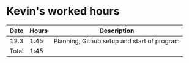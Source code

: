 # Kevin's worked hours

| Date  | Hours | Description                                 |
| :---: | ----- | ------------------------------------------- |
| 12.3  | 1:45  | Planning, Github setup and start of program |
| Total | 1:45  |                                             |
